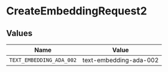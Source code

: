 # CreateEmbeddingRequest2


## Values

| Name                     | Value                    |
| ------------------------ | ------------------------ |
| `TEXT_EMBEDDING_ADA_002` | text-embedding-ada-002   |